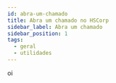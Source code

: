 ```yaml
---
id: abra-um-chamado
title: Abra um chamado no HSCorp
sidebar_label: Abra um chamado
sidebar_position: 1
tags:
  - geral
  - utilidades
---
```


oi
